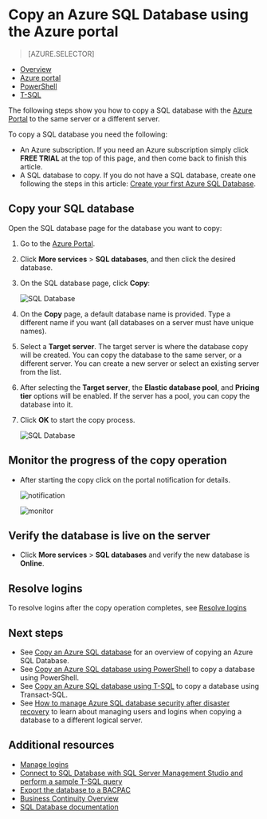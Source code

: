 <properties
	pageTitle="Copy an Azure SQL database using the Azure portal | Microsoft Azure"
	description="Create a copy of an Azure SQL database"
	services="sql-database"
	documentationCenter=""
	authors="stevestein"
	manager="jhubbard"
	editor=""/>

<tags
	ms.service="sql-database"
	ms.devlang="NA"
	ms.date="09/19/2016"
	ms.author="sstein"
	ms.workload="data-management"
	ms.topic="article"
	ms.tgt_pltfrm="NA"/>



# Copy an Azure SQL Database using the Azure portal

> [AZURE.SELECTOR]
- [Overview](sql-database-copy.md)
- [Azure portal](sql-database-copy-portal.md)
- [PowerShell](sql-database-copy-powershell.md)
- [T-SQL](sql-database-copy-transact-sql.md)

The following steps show you how to copy a SQL database with the [Azure Portal](https://portal.azure.com) to the same server or a different server.

To copy a SQL database you need the following:

- An Azure subscription. If you need an Azure subscription simply click **FREE TRIAL** at the top of this page, and then come back to finish this article.
- A SQL database to copy. If you do not have a SQL database, create one following the steps in this article: [Create your first Azure SQL Database](sql-database-get-started.md).


## Copy your SQL database

Open the SQL database page for the database you want to copy:

1.	Go to the [Azure Portal](https://portal.azure.com).
2.	Click **More services** > **SQL databases**, and then click the desired database.
3.	On the SQL database page, click **Copy**:

    ![SQL Database](./media/sql-database-copy-portal/sql-database-copy.png)

1.  On the **Copy** page, a default database name is provided. Type a different name if you want (all databases on a server must have unique names).
2.  Select a **Target server**. The target server is where the database copy will be created. You can copy the database to the same server, or a different server. You can create a new server or select an existing server from the list. 
3.  After selecting the **Target server**, the **Elastic database pool**, and **Pricing tier** options will be enabled. If the server has a pool, you can copy the database into it.
3.  Click **OK** to start the copy process.

    ![SQL Database](./media/sql-database-copy-portal/copy-page.png)


## Monitor the progress of the copy operation

- After starting the copy click on the portal notification for details.

    ![notification][3]
 
    ![monitor][4]


## Verify the database is live on the server

- Click **More services** > **SQL databases** and verify the new database is **Online**.


## Resolve logins

To resolve logins after the copy operation completes, see [Resolve logins](sql-database-copy-transact-sql.md#resolve-logins-after-the-copy-operation-completes)


## Next steps

- See [Copy an Azure SQL database](sql-database-copy.md) for an overview of copying an Azure SQL Database.
- See [Copy an Azure SQL database using PowerShell](sql-database-copy-powershell.md) to copy a database using PowerShell.
- See [Copy an Azure SQL database using T-SQL](sql-database-copy-transact-sql.md) to copy a database using Transact-SQL.
- See [How to manage Azure SQL database security after disaster recovery](sql-database-geo-replication-security-config.md) to learn about managing users and logins when copying a database to a different logical server.



## Additional resources

- [Manage logins](sql-database-manage-logins.md)
- [Connect to SQL Database with SQL Server Management Studio and perform a sample T-SQL query](sql-database-connect-query-ssms.md)
- [Export the database to a BACPAC](sql-database-export.md)
- [Business Continuity Overview](sql-database-business-continuity.md)
- [SQL Database documentation](https://azure.microsoft.com/documentation/services/sql-database/)




<!--Image references-->
[1]: ./media/sql-database-copy-portal/copy.png
[2]: ./media/sql-database-copy-portal/copy-ok.png
[3]: ./media/sql-database-copy-portal/copy-notification.png
[4]: ./media/sql-database-copy-portal/monitor-copy.png

